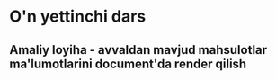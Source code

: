 # O'n yettinchi dars
## Amaliy loyiha - avvaldan mavjud mahsulotlar ma'lumotlarini document'da render qilish